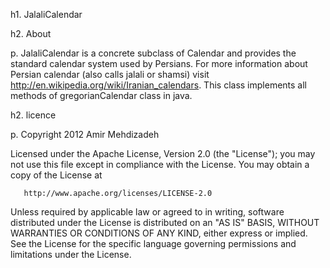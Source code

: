 h1. JalaliCalendar

h2. About

p.  JalaliCalendar is a concrete subclass of Calendar and provides the standard calendar system used by Persians. For more information about Persian calendar (also calls jalali or shamsi) visit <http://en.wikipedia.org/wiki/Iranian_calendars>.  This class implements all methods of gregorianCalendar class in java.

h2. licence

p. Copyright 2012 Amir Mehdizadeh

   Licensed under the Apache License, Version 2.0 (the "License");
   you may not use this file except in compliance with the License.
   You may obtain a copy of the License at

       http://www.apache.org/licenses/LICENSE-2.0

   Unless required by applicable law or agreed to in writing, software
   distributed under the License is distributed on an "AS IS" BASIS,
   WITHOUT WARRANTIES OR CONDITIONS OF ANY KIND, either express or implied.
   See the License for the specific language governing permissions and
   limitations under the License.
